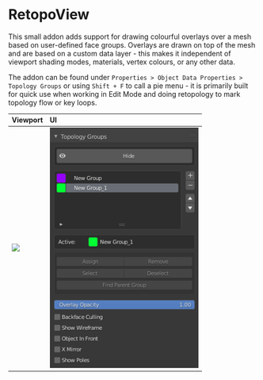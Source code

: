 # RetopoView

This small addon adds support for drawing colourful overlays over a mesh based on user-defined face groups. Overlays are drawn on top of the mesh and are based on a custom data layer - this makes it independent of viewport shading modes, materials, vertex colours, or any other data.

The addon can be found under `Properties > Object Data Properties > Topology Groups` or using `Shift + F` to call a pie menu - it is primarily built for quick use when working in Edit Mode and doing retopology to mark topology flow or key loops.

|Viewport|UI|
|:---|:---|
|<img src="media/retopoview_sample.gif" width="770">|<img src="media/rv_ui.png" width="300">|